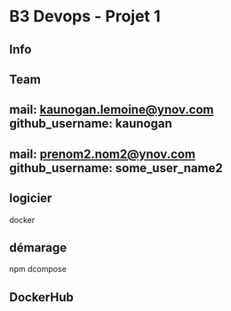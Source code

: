 # B3 Devops - Projet 1
## Info
Team
---
mail: kaunogan.lemoine@ynov.com
github_username: kaunogan
---
mail: prenom2.nom2@ynov.com
github_username: some_user_name2
---


## logicier
docker


## démarage
npm dcompose


## DockerHub